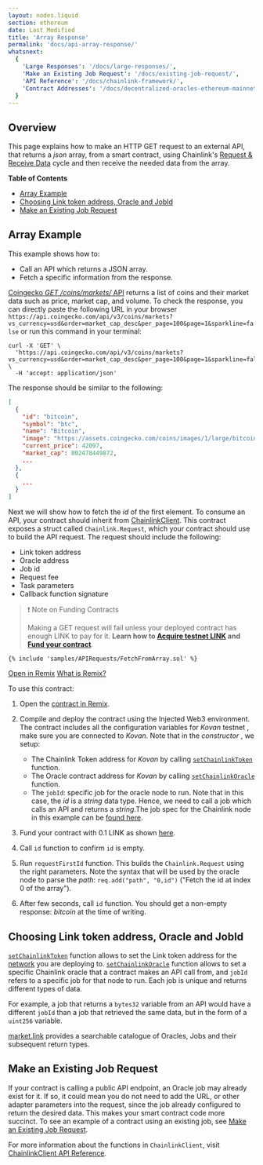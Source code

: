 ```yaml
---
layout: nodes.liquid
section: ethereum
date: Last Modified
title: 'Array Response'
permalink: 'docs/api-array-response/'
whatsnext:
  {
    'Large Responses': '/docs/large-responses/',
    'Make an Existing Job Request': '/docs/existing-job-request/',
    'API Reference': '/docs/chainlink-framework/',
    'Contract Addresses': '/docs/decentralized-oracles-ethereum-mainnet/',
  }
---
```


## Overview

This page explains how to make an HTTP GET request to an external API, that returns a _json_ array, from a smart contract, using Chainlink's [Request & Receive Data](../request-and-receive-data/) cycle and then receive the needed data from the array.

**Table of Contents**

- [Array Example](#array-example)
- [Choosing Link token address, Oracle and JobId](#choosing-link-token-address-oracle-and-jobid)
- [Make an Existing Job Request](#make-an-existing-job-request)

## Array Example

This example shows how to:

- Call an API which returns a JSON array.
- Fetch a specific information from the response.

[Coingecko _GET /coins/markets/_ API](https://www.coingecko.com/en/api/documentation) returns a list of coins and their market data such as price, market cap, and volume. To check the response, you can directly paste the following URL in your browser `https://api.coingecko.com/api/v3/coins/markets?vs_currency=usd&order=market_cap_desc&per_page=100&page=1&sparkline=false` or run this command in your terminal:

```curl
curl -X 'GET' \
  'https://api.coingecko.com/api/v3/coins/markets?vs_currency=usd&order=market_cap_desc&per_page=100&page=1&sparkline=false' \
  -H 'accept: application/json'
```

The response should be similar to the following:

```json
[
  {
    "id": "bitcoin",
    "symbol": "btc",
    "name": "Bitcoin",
    "image": "https://assets.coingecko.com/coins/images/1/large/bitcoin.png?1547033579",
    "current_price": 42097,
    "market_cap": 802478449872,
    ...
  },
  {
    ...
  }
]
```

Next we will show how to fetch the _id_ of the first element.
To consume an API, your contract should inherit from [ChainlinkClient](https://github.com/smartcontractkit/chainlink/blob/master/contracts/src/v0.8/ChainlinkClient.sol). This contract exposes a struct called `Chainlink.Request`, which your contract should use to build the API request. The request should include the following:

- Link token address
- Oracle address
- Job id
- Request fee
- Task parameters
- Callback function signature

> ❗️ Note on Funding Contracts
>
> Making a GET request will fail unless your deployed contract has enough LINK to pay for it. **Learn how to [Acquire testnet LINK](../acquire-link/) and [Fund your contract](../fund-your-contract/)**.

```solidity Kovan
{% include 'samples/APIRequests/FetchFromArray.sol' %}
```

<div class="remix-callout">
    <a href="https://remix.ethereum.org/#url=https://docs.chain.link/samples/APIRequests/FetchFromArray.sol" target="_blank" >Open in Remix</a>
    <a href="/docs/conceptual-overview/#what-is-remix" >What is Remix?</a>
</div>

To use this contract:

1. Open the [contract in Remix](https://remix.ethereum.org/#url=https://docs.chain.link/samples/APIRequests/FetchFromArray.sol).

1. Compile and deploy the contract using the Injected Web3 environment. The contract includes all the configuration variables for _Kovan_ testnet , make sure you are connected to _Kovan_. Note that in the _constructor_ , we setup:

   - The Chainlink Token address for _Kovan_ by calling [`setChainlinkToken`](/docs/chainlink-framework/#setchainlinktoken) function.
   - The Oracle contract address for _Kovan_ by calling [`setChainlinkOracle`](/docs/chainlink-framework/#setchainlinkoracle) function.
   - The `jobId`: specific job for the oracle node to run. Note that in this case, the _id_ is a _string_ data type. Hence, we need to call a job which calls an API and returns a _string_.The job spec for the Chainlink node in this example can be [found here](/docs/direct-request-get-string/).

1. Fund your contract with 0.1 LINK as shown [here](/docs/fund-your-contract/).

1. Call `id` function to confirm `id` is empty.

1. Run `requestFirstId` function. This builds the `Chainlink.Request` using the right parameters. Note the syntax that will be used by the oracle node to parse the _path_: `req.add("path", "0,id")` ("Fetch the id at index 0 of the array").

1. After few seconds, call `id` function. You should get a non-empty response: _bitcoin_ at the time of writing.

## Choosing Link token address, Oracle and JobId

[`setChainlinkToken`](/docs/chainlink-framework/#setchainlinktoken) function allows to set the Link token address for the [network](/docs/link-token-contracts/) you are deploying to. [`setChainlinkOracle`](/docs/chainlink-framework/#setchainlinkoracle) function allows to set a specific Chainlink oracle that a contract makes an API call from, and `jobId` refers to a specific job for that node to run. Each job is unique and returns different types of data.

For example, a job that returns a `bytes32` variable from an API would have a different `jobId` than a job that retrieved the same data, but in the form of a `uint256` variable.

[market.link](https://market.link/) provides a searchable catalogue of Oracles, Jobs and their subsequent return types.

## Make an Existing Job Request

If your contract is calling a public API endpoint, an Oracle job may already exist for it. If so, it could mean you do not need to add the URL, or other adapter parameters into the request, since the job already configured to return the desired data. This makes your smart contract code more succinct. To see an example of a contract using an existing job, see [Make an Existing Job Request](../existing-job-request/).

For more information about the functions in `ChainlinkClient`, visit [ChainlinkClient API Reference](../chainlink-framework/).
